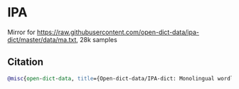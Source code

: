 # IPA

Mirror for https://raw.githubusercontent.com/open-dict-data/ipa-dict/master/data/ma.txt, 28k samples

## Citation

```bibtex
@misc{open-dict-data, title={Open-dict-data/IPA-dict: Monolingual wordlists with pronunciation information in IPA}, url={https://github.com/open-dict-data/ipa-dict}, journal={GitHub}, author={Open-Dict-Data}} 
```